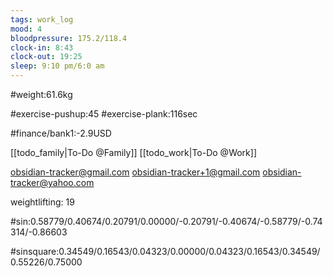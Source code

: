 ```yaml
---
tags: work_log
mood: 4
bloodpressure: 175.2/118.4
clock-in: 8:43
clock-out: 19:25
sleep: 9:10 pm/6:0 am
---
```


#weight:61.6kg

#exercise-pushup:45
#exercise-plank:116sec




#finance/bank1:-2.9USD

[[todo_family|To-Do @Family]]
[[todo_work|To-Do @Work]]

obsidian-tracker@gmail.com
obsidian-tracker+1@gmail.com
obsidian-tracker@yahoo.com

weightlifting: 19

#sin:0.58779/0.40674/0.20791/0.00000/-0.20791/-0.40674/-0.58779/-0.74314/-0.86603

#sinsquare:0.34549/0.16543/0.04323/0.00000/0.04323/0.16543/0.34549/0.55226/0.75000

